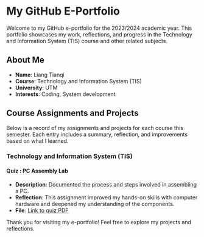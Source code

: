 # My GitHub E-Portfolio
Welcome to my GitHub e-portfolio for the 2023/2024 academic year. This portfolio showcases my work, reflections, and progress in the Technology and Information System (TIS) course and other related subjects.

## About Me
- **Name**: Liang Tianqi
- **Course**: Technology and Information System (TIS)
- **University**: UTM
- **Interests**: Coding, System development

## Course Assignments and Projects
Below is a record of my assignments and projects for each course this semester. Each entry includes a summary, reflection, and improvements based on what I learned.

### Technology and Information System (TIS)

#### Quiz : PC Assembly Lab
- **Description**: Documented the process and steps involved in assembling a PC.
- **Reflection**: This assignment improved my hands-on skills with computer hardware and deepened my understanding of the components.
- **File**: [Link to quiz PDF](./quiz.pdf)

Thank you for visiting my e-portfolio! Feel free to explore my projects and reflections.
